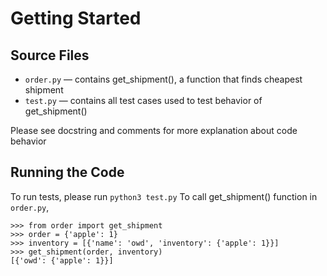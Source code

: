 # Getting Started

## Source Files
- `order.py` — contains get_shipment(), a function that finds cheapest shipment
- `test.py` — contains all test cases used to test behavior of get_shipment()

Please see docstring and comments for more explanation about code behavior

## Running the Code

To run tests, please run `python3 test.py`
To call get_shipment() function in `order.py`,

    >>> from order import get_shipment
    >>> order = {'apple': 1}
    >>> inventory = [{'name': 'owd', 'inventory': {'apple': 1}}]
    >>> get_shipment(order, inventory)
    [{'owd': {'apple': 1}}]


